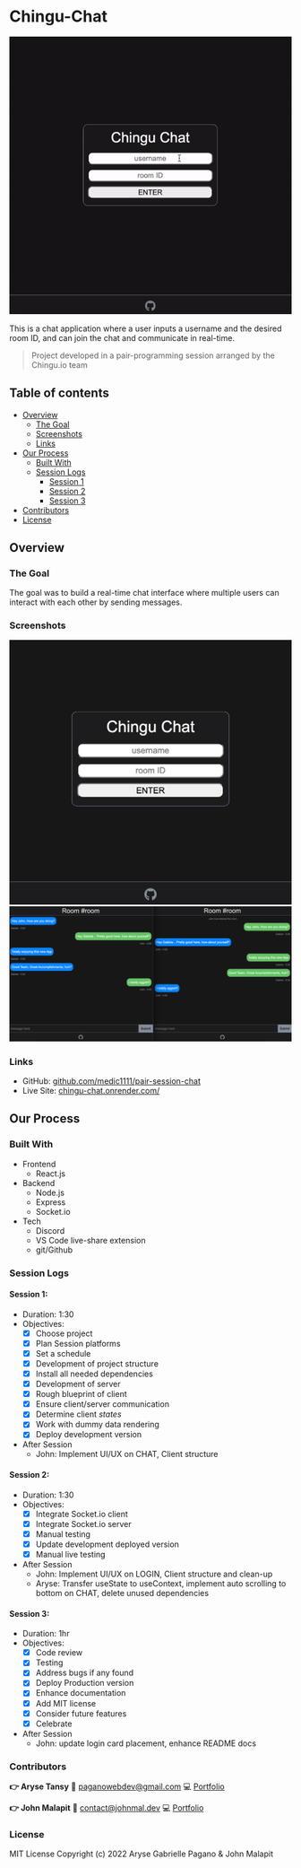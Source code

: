 # Chingu-Chat

![Demo of App](demo.gif)

This is a chat application where a user inputs a username and the desired room ID, and can join the chat and communicate in real-time.

> Project developed in a pair-programming session arranged by the Chingu.io team

## Table of contents

- [Overview](#overview)
  - [The Goal](#the-goal)
  - [Screenshots](#screenshots)
  - [Links](#links)
- [Our Process](#our-process)
  - [Built With](#built-with)
  - [Session Logs](#session-logs)
    - [Session 1](#session-1)
    - [Session 2](#session-2)
    - [Session 3](#session-3)
- [Contributors](#contributors)
- [License](#license)

## Overview

### The Goal

The goal was to build a real-time chat interface where multiple users can interact with each other by sending messages.

### Screenshots

![Image of Log In](one.png)
![Image of Chat Room](two.png)

### Links

- GitHub: [github.com/medic1111/pair-session-chat](https://github.com/medic1111/pair-session-chat)
- Live Site: [chingu-chat.onrender.com/](https://chingu-chat.onrender.com/)

## Our Process

### Built With

- Frontend
  - React.js
- Backend
  - Node.js
  - Express
  - Socket.io
- Tech
  - Discord
  - VS Code live-share extension
  - git/Github

### Session Logs

#### Session 1:

- Duration: 1:30
- Objectives:
  - [x] Choose project
  - [x] Plan Session platforms
  - [x] Set a schedule
  - [x] Development of project structure
  - [x] Install all needed dependencies
  - [x] Development of server
  - [x] Rough blueprint of client
  - [x] Ensure client/server communication
  - [x] Determine client _states_
  - [x] Work with dummy data rendering
  - [x] Deploy development version
- After Session
  - John: Implement UI/UX on CHAT, Client structure

#### Session 2:

- Duration: 1:30
- Objectives:
  - [x] Integrate Socket.io client
  - [x] Integrate Socket.io server
  - [x] Manual testing
  - [x] Update development deployed version
  - [x] Manual live testing
- After Session
  - John: Implement UI/UX on LOGIN, Client structure and clean-up
  - Aryse: Transfer useState to useContext, implement auto scrolling to bottom on CHAT, delete unused dependencies

#### Session 3:

- Duration: 1hr
- Objectives:
  - [x] Code review
  - [x] Testing
  - [x] Address bugs if any found
  - [x] Deploy Production version
  - [x] Enhance documentation
  - [x] Add MIT license
  - [x] Consider future features
  - [x] Celebrate
- After Session
  - John: update login card placement, enhance README docs

### Contributors

**:point_right: Aryse Tansy**
:e-mail: paganowebdev@gmail.com
:computer: [Portfolio](https://www.pagano.dev/)

**:point_right: John Malapit**
:e-mail: [contact@johnmal.dev](mailto:contact@johnmal.dev)
:computer: [Portfolio](https://www.johnmal.dev/)

### License
MIT License
Copyright (c) 2022 Aryse Gabrielle Pagano & John Malapit
